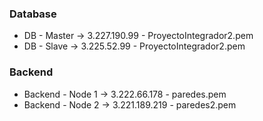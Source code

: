 ### Database
* DB - Master -> 3.227.190.99 - ProyectoIntegrador2.pem
* DB - Slave -> 3.225.52.99 - ProyectoIntegrador2.pem

### Backend
* Backend - Node 1 -> 3.222.66.178 - paredes.pem
* Backend - Node 2 -> 3.221.189.219 - paredes2.pem
